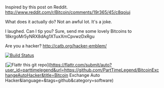Inspired by this post on Reddit.
http://www.reddit.com/r/Bitcoin/comments/19r365/45/c8qoiuj

What does it actually do?
Not an awful lot. It's a joke.

I laughed. Can I tip you?
Sure, send me some lovely Bitcoins to 18krgoMr5yNRX8dAg1XTuxXmCpvwzDxRgu

Are you a hacker?
http://catb.org/hacker-emblem/

[![Build Status](https://travis-ci.org/PartTimeLegend/BitcoinExchangeAutoHacker.png?branch=master)](https://travis-ci.org/PartTimeLegend/BitcoinExchangeAutoHacker)

[![Flattr this git repo](http://api.flattr.com/button/flattr-badge-large.png)](https://flattr.com/submit/auto?user_id=parttimelegend&url=https://github.com/PartTimeLegend/BitcoinExchangeAutoHacker&title=Bitcoin Exchange Auto Hacker&language=&tags=github&category=software) 

